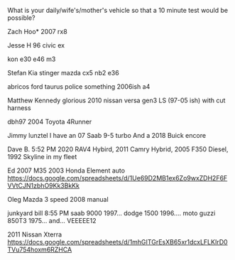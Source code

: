 What is your daily/wife's/mother's vehicle so that a 10 minute test would be possible?

Zach Hoo*
2007 rx8

Jesse H
96 civic ex

kon
e30
e46 m3

Stefan
Kia stinger
mazda cx5
nb2
e36

abricos
ford taurus police something
2006ish a4

Matthew Kennedy
glorious 2010 nissan versa
gen3 LS (97-05 ish) with cut harness

dbh97
2004 Toyota 4Runner

Jimmy lunztel
I have an 07 Saab 9-5 turbo
And a 2018 Buick encore

Dave B.  5:52 PM
2020 RAV4 Hybird, 2011 Camry Hybrid, 2005 F350 Diesel, 1992 Skyline in my fleet

Ed
2007 M35
2003 Honda Element auto
https://docs.google.com/spreadsheets/d/1Ue69D2MB1ex6Zo9wxZDH2F6FVVtCJN1zbhO9Kk3BkKk

Oleg
Mazda 3 speed 2008 manual

junkyard bill  8:55 PM
saab 9000 1997... dodge 1500 1996.... moto guzzi 850T3 1975... and... VEEEEE12

2011 Nissan Xterra
https://docs.google.com/spreadsheets/d/1mhGITGrEsXB65xr1dcxLFLKIrD0TVu754hoxm6RZHCA
